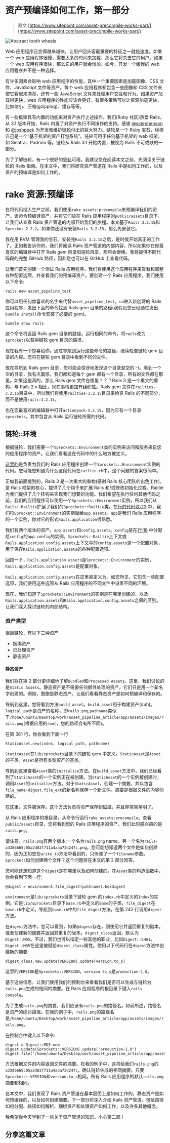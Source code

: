 # 资产预编译如何工作，第一部分

> 原文:[https://www.sitepoint.com/asset-precompile-works-part/](https://www.sitepoint.com/asset-precompile-works-part/)

![Abstract tooth wheels](../Images/aea2f50fe66416bb693783271c7f8183.png)

Web 应用程序正变得越来越快。让用户回头客最重要的特征之一就是速度。如果一个 web 应用程序很慢，需要太多的时间来加载，那么它将失去它的用户。如果一个 web 应用程序很快，那么它的用户就会增加。如今，开发一个缓慢的 web 应用程序并不是一种选择。

有许多因素会影响 web 应用程序的性能，其中一个重要因素是加载图像、CSS 文件、JavaScript 文件等资产。每个 web 应用程序都包含一些图像和 CSS 文件来使它看起来漂亮，还有一些 JavaScript 文件来处理用户交互和行为。如果资产加载得更快，web 应用程序的性能应该会更好。有很多策略可以让资源加载更快，比如缩小、压缩(gzipping)、缓存等等。

有一些框架具有内置的功能来对资产执行上述操作。我们(Ruby 社区)热爱 Rails，从 3.1 版本开始，Rails 内置了对资产执行不同操作的支持。感谢 [@sstephenson](https://twitter.com/sstephenson) 和 [@joshpeek](https://twitter.com/joshpeek) 为开发和维护[链轮](https://github.com/sstephenson/sprockets)付出的巨大努力。链轮是一个 Ruby 宝石，标榜自己是一个“基于机架的资产打包系统”。链轮可用于任何基于机架的 web 框架，如 Sinatra、Padrino 等。链轮从 Rails 3.1 开始内置，被视为 Rails 不可或缺的一部分。

为了了解链轮，有一个很好的[导轨](http://guides.rubyonrails.org/asset_pipeline.html)可用。我建议您在阅读本文之前，先阅读关于链轮的 Rails 指南。在本文中，我们将研究资产管道在 Rails 中是如何工作的，以及资产的预编译是如何工作的。

# rake 资源:预编译

在将代码投入生产之前，我们使用`rake assets:precompile`来预编译我们的资产。该命令预编译资产，并将它们放在 Rails 应用程序的`public/assets`目录下。让我们从查看 Rails 资产管道的内部开始我们的旅程。本文基于`Rails 3.2.15`和`Sprocket 2.2.2`。如果你还没有安装`Rails 3.2.15`，那么先安装它。

我在用 RVM 管理我的宝石。安装完`Rails 3.2.15`之后，是时候开始真正的工作了。正如我告诉你的，我们将阅读 Rails 资产管道的内部内容，所以如果你在你最喜欢的编辑器中打开 Rails gem 目录和链轮目录，那将会很棒。我将提供不同代码段的完整 GitHub 路径，因此您也可以在 GitHub 上查看代码。

让我们首先创建一个测试 Rails 应用程序。我们将使用这个应用程序来查看和调整各种配置选项，并查看我们的预编译资产。要创建一个 Rails 应用程序，我们使用以下命令:

```
rails new asset_pipeline_test
```

你可以用任何你喜欢的名字来代替`asset_pipeline_test`。`cd`进入新创建的 Rails 应用程序，发出下面的命令找到 Rails gem 目录的路径(我假设您已经通过发出`bundle install`命令安装了必要的 gem)。

```
bundle show rails
```

这个命令将返回 Rails gem 目录的路径。运行相同的命令，将`rails`改为`sprockets`以获得链轮 gem 目录的路径。

现在我有一个惊喜给你。通过导航到运行这些命令的路径，继续检查链轮 gem 目录的内容。您将在链轮 gem 目录中看到不同的文件。

现在导航到 Rails gem 目录，您可能会惊讶地发现这个目录是空的:-)。看到一个空的目录，我有点震惊。我们都知道每个 gem 都有一个目录，所有的文件都在那里。如果这是真的，那么 Rails gem 文件在哪里？？？Rails 3 是一个重大的重构，与 Rails 2.x 相比，现在事情更加有组织性。Rails gem 文件在`railties-3.2.15`目录中，所以我们将使用`railties-3.2.15`目录来检查 Rails 的不同部分，而不是使用`rails-3.2.15`。

也在您最喜欢的编辑器中打开`actionpack-3.2.15`，因为它有一个目录`sprockets`，其中包含从 Rails 运行链轮所需的代码。

## 链轮::环境

根据链轮，我们需要一个`Sprockets::Environment`类的实例来访问和服务来自您的应用程序的资产。让我们看看这在代码中的什么地方被定义。

[这里的](https://github.com/rails/rails/blob/v3.2.15/actionpack/lib/sprockets/railtie.rb#L21-L33)是负责为我们的 Rails 应用程序创建一个`Sprockets::Environment`实例的代码。您可能想知道为什么这段代码在`railtie.rb`中。这个问题的答案很简单。

正如我前面提到的，Rails 3 是一次重大的重构(感谢 Rails 核心团队的出色工作)。是 Rails 框架的核心，提供了几个钩子来扩展 Rails 和/或修改初始化过程。Railtie 为我们提供了几个挂钩来实现我们想要的功能。我们希望在执行任何其他代码之前，我们的应用程序可以使用一个`Sprockets::Environment`实例，所以我们从`Rails::Railtie`扩展了我们的`Sprockets::Railtie`类。在[行的代码块:23](https://github.com/rails/rails/blob/v3.2.15/actionpack/lib/sprockets/railtie.rb#L23) 中，我们将`Sprocket::Environment`的实例赋给`app.assets`。`app`是我们 Rails 应用程序的一个实例，你对它的形式`Rails.application`很熟悉。

我们有两个版本的资产。`app.assets`和`config.assets`。`config`是在[行:18](https://github.com/rails/rails/blob/v3.2.15/actionpack/lib/sprockets/railtie.rb#L18) 中分配给`config`的`app.config`的实例。`Sprockets::Railtie`上下文或`Rails.application.config.assets`上下文中的`config.assets`是一个配置对象，用于保存`Rails.application.assets`的各种配置选项。

回顾一下，`Rails.application.assets`是`Sprockets::Environment`的实例，`Rails.application.config.assets`是配置对象。

`Rails.application.config.assets`在这里被定义为。如您所见，它包含一些配置选项，我们使用这些选项从 Rails 应用程序的不同文件中设置不同的环境。

现在，我们知道了`Sprockets::Environment`的实例是在哪里创建的，以及`Rails.application.assets`和`Rails.application.config.assets`之间的区别。让我们深入探讨链轮的内部结构。

### 资产类型

根据链轮，有以下三种资产

*   捆绑资产
*   已处理资产
*   静态资产

#### 静态资产

我们将在第 2 部分更详细地了解`Bundled`和`Processed Assets`。这里，我们讨论的是`Static Assets`。静态资产是不需要任何额外处理的资产。它们只是用一个新名字创建的。例如，图像是静态资产。让我们看看静态资产是如何预编译和保存的。

导航到这里，您将看到方法`build_asset`。`build_asset`用于构建资产(duh)。`logical_path`是资产的名称，即`rails.png`,`pathname`类似于`/home/ubuntu/Desktop/work/asset_pipeline_article/app/assets/images/rails.png`(根据应用的`root`，您的路径会有所不同)。

在第 381 行，你会看到下面一行

```
StaticAsset.new(index, logical_path, pathname)
```

`StaticAsset`在`lib/sprockets`目录下的链轮 gem 中定义。`StaticAsset`是`Asset`的子类。`Asset`是所有类型资产的基类。

导航到这里查看`Asset`类的`initialize`方法。在`build_asset`方法中，我们已经看到了`StaticAsset`的一个实例正在被创建。当`StaticAsset`的一个实例被创建时，调用`Asset`的`initialize`方法。对于`StaticAsset`，创建一个摘要，并以包含`file_name-digest.file_ext`的新名称保存一个新文件。摘要是根据文件的内容创建的。

在这里，文件被保存。这个方法负责将资产保存到磁盘，并且非常简单明了。

从 Rails 应用程序的根目录，从命令行运行`rake assets:precompile`。查看`public/assets`目录，您将看到您的 Rails 应用程序的资产。我们此时感兴趣的是`rails.png`。

请注意，`rails.png`有两个版本:一个名为`rails.png` name，另一个名为`rails-a3386665c05a2d82f711a4aaa72d247c.png`。您可能想知道两个文件是如何创建的，因为正如您在`write_to`方法中看到的，只传递了一个`filename`参数。`Sprockets`如何创建两个文件？这个问题将在本文的第 2 部分回答。

您可能还想知道这个`digest`是在哪里以及如何创建的。在`Asset`类的构造函数中，你会看到下面一行:

```
@digest = environment.file_digest(pathname).hexdigest
```

`environment`是`lib/sprockets`目录下链轮 gem 的`index.rb`中定义的`Index`的实例。它是`lib/sprockets`目录下`base.rb`中定义的`Base`的子类。`file_digest`在`base.rb`中定义。导航到`base.rb`中的`file_digest`方法，在第 242 行调用`digest`方法。

在`digest`方法中，您可以看到，如果`@digest`存在，则使用它并返回重复的副本，或者创建新的摘要并返回其重复的版本。`digest_class`返回，默认为`Digest::MD5`。不过，我们也可以指定一些其他的职业，比如`Digest::SHA1`。`Digest::MD5`在这里被赋给`digest_class`属性。使用以下代码行在`digest`方法中创建新的摘要:

```
digest_class.new.update(VERSION).update(version.to_s)
```

这里的`VERSION`是`Sprockets::VERSION`，`version.to_s`是`production-1.0`。

基于这些信息，让我们使用我们的控制台来看看我们是否可以生成与链轮为`rails.png`生成的相同的摘要。在 Rails 应用程序的根目录下键入`rails console`。

为了生成`rails.png`的摘要，我们应该有`rails.png`的路径名。如前所述，路径名是资产的绝对路径。在我的例子中，`rails.png`的路径名是`/home/ubuntu/Desktop/work/asset_pipeline_article/app/assets/images/rails.png`。

在控制台中键入以下命令:

```
digest = Digest::MD5.new
digest.update(Sprockets::VERSION).update('production-1.0')
digest.file("/home/ubuntu/Desktop/work/asset_pipeline_article/app/assets/images/rails.png").hexdigest
```

方法根据文件的内容返回文件的摘要。在我的例子中，这将给我们`rails.png`的`a3386665c05a2d82f711a4aaa72d247c`，确认链轮生成的相同摘要。只要`Sprockets::VERSION`和`version.to_s`相同，所有 Rails 应用程序的默认`rails.png`摘要都相同。

在本文中，我们发现了 Rails 资产管道在基本层面上是如何工作的，静态资产是如何预编译的，以及如何创建摘要。下一部分将深入介绍 Rails 资产管道，包括路径如何分配、路径如何解析、捆绑资产和处理资产如何工作，以及许多其他概念。

我希望你今天学到了一些关于资产管道的知识。小心第二部！

## 分享这篇文章